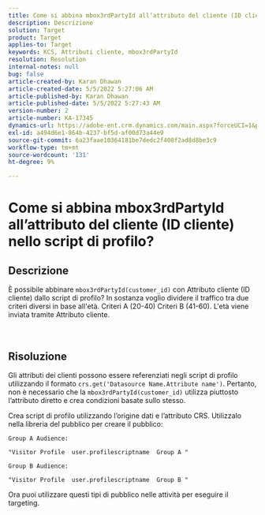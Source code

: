 ```yaml
---
title: Come si abbina mbox3rdPartyId all’attributo del cliente (ID cliente) nello script di profilo?
description: Descrizione
solution: Target
product: Target
applies-to: Target
keywords: KCS, Attributi cliente, mbox3rdPartyId
resolution: Resolution
internal-notes: null
bug: false
article-created-by: Karan Dhawan
article-created-date: 5/5/2022 5:27:06 AM
article-published-by: Karan Dhawan
article-published-date: 5/5/2022 5:27:43 AM
version-number: 2
article-number: KA-17345
dynamics-url: https://adobe-ent.crm.dynamics.com/main.aspx?forceUCI=1&pagetype=entityrecord&etn=knowledgearticle&id=107c89fd-33cc-ec11-a7b5-6045bd00db25
exl-id: a494d6e1-864b-4237-bf5d-af00d73a44e9
source-git-commit: 6a23faae10364181be7dedc2f408f2ad8d8be3c9
workflow-type: tm+mt
source-wordcount: '131'
ht-degree: 9%

---
```


# Come si abbina mbox3rdPartyId all’attributo del cliente (ID cliente) nello script di profilo?

## Descrizione

È possibile abbinare `mbox3rdPartyId(customer_id)` con Attributo cliente (ID cliente) dallo script di profilo? In sostanza voglio dividere il traffico tra due criteri diversi in base all&#39;età. Criteri A (20-40) Criteri B (41-60). L&#39;età viene inviata tramite Attributo cliente.<br><br><br>

## Risoluzione


Gli attributi dei clienti possono essere referenziati negli script di profilo utilizzando il formato `crs.get('Datasource Name.Attribute name')`. Pertanto, non è necessario che la `mbox3rdPartyId(customer_id)` utilizza piuttosto l’attributo diretto e crea condizioni basate sullo stesso.

Crea script di profilo utilizzando l’origine dati e l’attributo CRS. Utilizzalo nella libreria del pubblico per creare il pubblico:

```
Group A Audience:

"Visitor Profile  user.profilescriptname  Group A "

Group B Audience:

"Visitor Profile  user.profilescriptname  Group B "
```

Ora puoi utilizzare questi tipi di pubblico nelle attività per eseguire il targeting.
